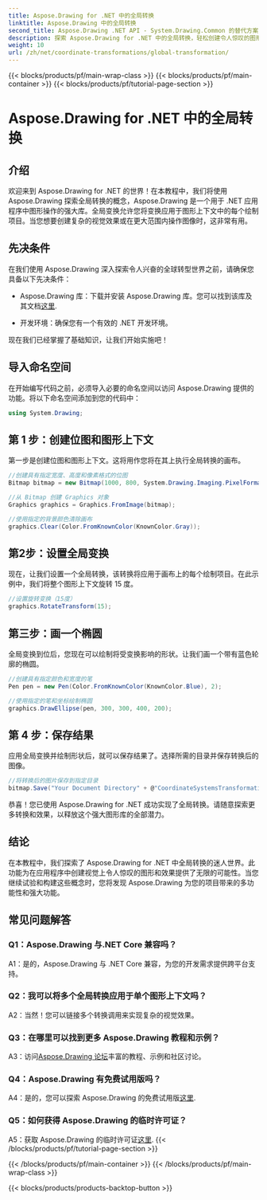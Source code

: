 ```yaml
---
title: Aspose.Drawing for .NET 中的全局转换
linktitle: Aspose.Drawing 中的全局转换
second_title: Aspose.Drawing .NET API - System.Drawing.Common 的替代方案
description: 探索 Aspose.Drawing for .NET 中的全局转换，轻松创建令人惊叹的图形。请遵循我们的分步指南以获得无缝体验。
weight: 10
url: /zh/net/coordinate-transformations/global-transformation/
---
```


{{< blocks/products/pf/main-wrap-class >}}
{{< blocks/products/pf/main-container >}}
{{< blocks/products/pf/tutorial-page-section >}}

# Aspose.Drawing for .NET 中的全局转换

## 介绍

欢迎来到 Aspose.Drawing for .NET 的世界！在本教程中，我们将使用 Aspose.Drawing 探索全局转换的概念，Aspose.Drawing 是一个用于 .NET 应用程序中图形操作的强大库。全局变换允许您将变换应用于图形上下文中的每个绘制项目。当您想要创建复杂的视觉效果或在更大范围内操作图像时，这非常有用。

## 先决条件

在我们使用 Aspose.Drawing 深入探索令人兴奋的全球转型世界之前，请确保您具备以下先决条件：

-  Aspose.Drawing 库：下载并安装 Aspose.Drawing 库。您可以找到该库及其文档[这里](https://reference.aspose.com/drawing/net/).

- 开发环境：确保您有一个有效的 .NET 开发环境。

现在我们已经掌握了基础知识，让我们开始实施吧！

## 导入命名空间

在开始编写代码之前，必须导入必要的命名空间以访问 Aspose.Drawing 提供的功能。将以下命名空间添加到您的代码中：

```csharp
using System.Drawing;
```

## 第 1 步：创建位图和图形上下文

第一步是创建位图和图形上下文。这将用作您将在其上执行全局转换的画布。

```csharp
//创建具有指定宽度、高度和像素格式的位图
Bitmap bitmap = new Bitmap(1000, 800, System.Drawing.Imaging.PixelFormat.Format32bppPArgb);

//从 Bitmap 创建 Graphics 对象
Graphics graphics = Graphics.FromImage(bitmap);

//使用指定的背景颜色清除画布
graphics.Clear(Color.FromKnownColor(KnownColor.Gray));
```

## 第2步：设置全局变换

现在，让我们设置一个全局转换，该转换将应用于画布上的每个绘制项目。在此示例中，我们将整个图形上下文旋转 15 度。

```csharp
//设置旋转变换（15度）
graphics.RotateTransform(15);
```

## 第三步：画一个椭圆

全局变换到位后，您现在可以绘制将受变换影响的形状。让我们画一个带有蓝色轮廓的椭圆。

```csharp
//创建具有指定颜色和宽度的笔
Pen pen = new Pen(Color.FromKnownColor(KnownColor.Blue), 2);

//使用指定的笔和坐标绘制椭圆
graphics.DrawEllipse(pen, 300, 300, 400, 200);
```

## 第 4 步：保存结果

应用全局变换并绘制形状后，就可以保存结果了。选择所需的目录并保存转换后的图像。

```csharp
//将转换后的图片保存到指定目录
bitmap.Save("Your Document Directory" + @"CoordinateSystemsTransformations\GlobalTransformation_out.png");
```

恭喜！您已使用 Aspose.Drawing for .NET 成功实现了全局转换。请随意探索更多转换和效果，以释放这个强大图形库的全部潜力。

## 结论

在本教程中，我们探索了 Aspose.Drawing for .NET 中全局转换的迷人世界。此功能为在应用程序中创建视觉上令人惊叹的图形和效果提供了无限的可能性。当您继续试验和构建这些概念时，您将发现 Aspose.Drawing 为您的项目带来的多功能性和强大功能。

## 常见问题解答

### Q1：Aspose.Drawing 与.NET Core 兼容吗？

A1：是的，Aspose.Drawing 与 .NET Core 兼容，为您的开发需求提供跨平台支持。

### Q2：我可以将多个全局转换应用于单个图形上下文吗？

A2：当然！您可以链接多个转换调用来实现复杂的视觉效果。

### Q3：在哪里可以找到更多 Aspose.Drawing 教程和示例？

 A3：访问[Aspose.Drawing 论坛](https://forum.aspose.com/c/diagram/17)丰富的教程、示例和社区讨论。

### Q4：Aspose.Drawing 有免费试用版吗？

A4：是的，您可以探索 Aspose.Drawing 的免费试用版[这里](https://releases.aspose.com/).

### Q5：如何获得 Aspose.Drawing 的临时许可证？

 A5：获取 Aspose.Drawing 的临时许可证[这里](https://purchase.aspose.com/temporary-license/).
{{< /blocks/products/pf/tutorial-page-section >}}

{{< /blocks/products/pf/main-container >}}
{{< /blocks/products/pf/main-wrap-class >}}

{{< blocks/products/products-backtop-button >}}
